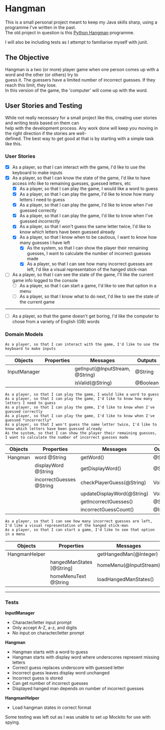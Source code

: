 # Hangman
This is a small personal project meant to keep my Java skills sharp, using a programme I've written in the past.  
The old project in question is this [Python Hangman](https://github.com/OneOverCosine/Code-Cache/blob/main/Projects/Python/hangman.py)
programme.

I will also be including tests as I attempt to familiarise myself with junit.

## The Objective
Hangman is a two (or more) player game when one person comes up with a word and the other (or others) try to  
guess it. The guessers have a limited number of incorrect guesses. If they reach this limit, they lose.  
In this version of the game, the 'computer' will come up with the word.

## User Stories and Testing
While not really necessary for a small project like this, creating user stories and writing tests based on them can  
help with the development process. Any work done will keep you moving in the right direction if the stories are well-  
defined. The best way to get good at that is by starting with a simple task like this.

### User Stories
- [x] As a player, so that I can interact with the game, I'd like to use the keyboard to make inputs
- [x] As a player, so that I can know the state of the game, I'd like to have access info like to remaining guesses, guessed letters, etc
    - [x] As a player, so that I can play the game, I would like a word to guess
    - [x] As a player, so that I can play the game, I'd like to know how many letters I need to guess
    - [x] As a player, so that I can play the game, I'd like to know when I've guessed correctly
    - [x] As a player, so that I can play the game, I'd like to know when I've guessed *incorrectly*
    - [x] As a player, so that I won't guess the same letter twice, I'd like to know which letters have been guessed already
    - [x] As a player, so that I know when to be cautious, I want to know how many guesses I have left
        - [x] As the system, so that I can show the player their remaining guesses, I want to calculate the number of incorrect guesses made 
        - [x] As a player, so that I can see how many incorrect guesses are left, I'd like a visual representation of the hanged stick-man
- [ ] As a player, so that I can see the state of the game, I'll like the current game info logged to the console
    - [ ] As a player, so that I can start a game, I'd like to see that option in a menu
    - [ ] As a player, so that I know what to do next, I'd like to see the state of the current game
---
- [ ] As a player, so that the game doesn't get boring, I'd like the computer to chose from a variety of English (GB) words

### Domain Models
```
As a player, so that I can interact with the game, I'd like to use the keyboard to make inputs
```
| Objects      | Properties | Messages                        | Outputs  |
|--------------|------------|---------------------------------|----------|
| InputManager |            | getInput(@InputStream, @String) | @String  |
|              |            | isValid(@String)                | @Boolean |

```
As a player, so that I can play the game, I would like a word to guess
As a player, so that I can play the game, I'd like to know how many letters I need to guess
As a player, so that I can play the game, I'd like to know when I've guessed correctly
As a player, so that I can play the game, I'd like to know when I've guessed *incorrectly*
As a player, so that I won't guess the same letter twice, I'd like to know which letters have been guessed already
As the system, so that I can show the player their remaining guesses, I want to calculate the number of incorrect guesses made
```
| Objects | Properties               | Messages                   | Outputs  |
|---------|--------------------------|----------------------------|----------|
| Hangman | word @String             | getWord()                  | @String  |
|         | displayWord @String      | getDisplayWord()           | @String  |
|         | incorrectGuesses @String | checkPlayerGuess(@String)  | Void     |
|         |                          | updateDisplayWord(@String) | Void     |
|         |                          | getIncorrectGuesses()      | @String  |
|         |                          | incorrectGuessCount()      | @Integer |

```
As a player, so that I can see how many incorrect guesses are left, I'd like a visual representation of the hanged stick-man
As a player, so that I can start a game, I'd like to see that option in a menu
```
| Objects        | Properties                | Messages               | Outputs   |
|----------------|---------------------------|------------------------|-----------|
| HangmanHelper  |                           | getHangedMan(@Integer) | @String   |
|                | hangedManStates [@String] | homeMenu(@InputStream) | Void      |
|                | homeMenuText @String      | loadHangedManStates()  | [@String] |

---
### Tests

**InputManager**  
- Character/letter input prompt
- Only accept A-Z, a-z, and digits
- No input on character/letter prompt

**Hangman**  
- Hangman starts with a word to guess
- Hangman starts with display word where underscores represent missing letters
- Correct guess replaces underscore with guessed letter
- Incorrect guess leaves display word unchanged
- Incorrect guess is stored
- Can get number of incorrect guesses
- Displayed hanged man depends on number of incorrect guesses

**HangmanHelper**  
- Load hangman states in correct format

Some testing was left out as I was unable to set up Mockito for use with spying.